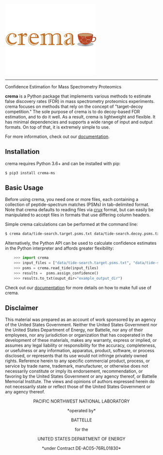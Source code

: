<img src="https://raw.githubusercontent.com/Noble-Lab/crema/master/static/crema_logo.svg" width=300>
 
---

Confidence Estimation for Mass Spectrometry Proteomics

**crema** is a Python package that implements various methods to estimate false discovery rates (FDR)
in mass spectrometry proteomics experiments. crema focuses on
methods that rely on the concept of "target-decoy competition." The sole purpose of crema is to do decoy-based FDR
estimation, and to do it well. As a result, crema is lightweight and flexible. It has minimal dependencies and
supports a wide range of input and output formats. On top of that, it is extremely simple to use.

For more information, check out our
[documentation](https://crema-ms.readthedocs.io).  

## Installation  

crema requires Python 3.6+ and can be installed with pip:  

```
$ pip3 install crema-ms
```

## Basic Usage  

Before using crema, you need one or more files, each containing a collection of
peptide-spectrum matches (PSMs) in tab-delimited format. Note that crema defaults
to reading files via [crux](http://crux.ms/index.html) format, but can easily be
manipulated to accept files in formats that use differing column headers.

Simple crema calculations can be performed at the command line:

```Bash
$ crema data/tide-search.target.psms.txt data/tide-search.decoy.psms.txt
```

Alternatively, the Python API can be used to calculate confidence estimates in the Python
interpreter and affords greater flexibility:

```Python
    >>> import crema
    >>> input_files = ["data/tide-search.target.psms.txt", "data/tide-search.decoy.psms.txt"]
    >>> psms = crema.read_tide(input_files)
    >>> results =  psms.assign_confidence()
    >>> results.to_txt(ouput_dir="example_output_dir")
```

Check out our [documentation](hhttps://crema-ms.readthedocs.io) for more details
on how to make full use of crema.

## Disclaimer

This material was prepared as an account of work sponsored by an agency of the
United States Government.  Neither the United States Government nor the United
States Department of Energy, nor Battelle, nor any of their employees, nor any
jurisdiction or organization that has cooperated in the development of these
materials, makes any warranty, express or implied, or assumes any legal
liability or responsibility for the accuracy, completeness, or usefulness or any
information, apparatus, product, software, or process disclosed, or represents
that its use would not infringe privately owned rights.
Reference herein to any specific commercial product, process, or service by
trade name, trademark, manufacturer, or otherwise does not necessarily
constitute or imply its endorsement, recommendation, or favoring by the United
States Government or any agency thereof, or Battelle Memorial Institute. The
views and opinions of authors expressed herein do not necessarily state or
reflect those of the United States Government or any agency thereof.

<p align=center>PACIFIC NORTHWEST NATIONAL LABORATORY</p>
<p align=center>*operated by*</p>
<p align=center>BATTELLE</p>
<p align=center>for the</p>
<p align=center>UNITED STATES DEPARTMENT OF ENERGY</p>
<p align=center>*under Contract DE-AC05-76RL01830*</p>
